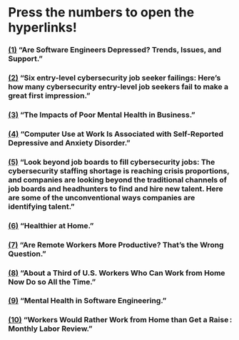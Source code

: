 # Press the numbers to open the hyperlinks!

### [(1)](https://www.softwaredegrees.org/resources/software-engineer-mental-health-guide/) “Are Software Engineers Depressed? Trends, Issues, and Support.”
### [(2)](https://www.proquest.com/compscijour/docview/1919938151/D56BD370A04E49F1PQ/1?accountid=9649&sourcetype=Trade%20Journals) “Six entry-level cybersecurity job seeker failings: Here’s how many cybersecurity entry-level job seekers fail to make a great first impression.”
### [(3)](https://executive.berkeley.edu/thought-leadership/blog/impacts-poor-mental-health-business) “The Impacts of Poor Mental Health in Business.”
### [(4)](https://www.ncbi.nlm.nih.gov/pmc/articles/PMC5062816/) “Computer Use at Work Is Associated with Self-Reported Depressive and Anxiety Disorder.” 
### [(5)](https://www.proquest.com/compscijour/docview/1918826585/D56BD370A04E49F1PQ/2?accountid=9649&sourcetype=Trade%20Journals) “Look beyond job boards to fill cybersecurity jobs: The cybersecurity staffing shortage is reaching crisis proportions, and companies are looking beyond the traditional channels of job boards and headhunters to find and hire new talent. Here are some of the unconventional ways companies are identifying talent.”
### [(6)](https://www.psychologicalscience.org/observer/remote-benefits) “Healthier at Home.”
### [(7)](https://stackoverflow.blog/2023/11/27/are-remote-workers-more-productive-that-s-the-wrong-question/) “Are Remote Workers More Productive? That’s the Wrong Question.”
### [(8)](https://www.pewresearch.org/short-reads/2023/03/30/about-a-third-of-us-workers-who-can-work-from-home-do-so-all-the-time/) “About a Third of U.S. Workers Who Can Work from Home Now Do so All the Time.”
### [(9)](https://vadimkravcenko.com/shorts/mental-health-in-software-engineering/) “Mental Health in Software Engineering.”
### [(10)](https://www.bls.gov/opub/mlr/2022/beyond-bls/workers-would-rather-work-from-home-than-get-a-raise.htm) “Workers Would Rather Work from Home than Get a Raise : Monthly Labor Review.”
